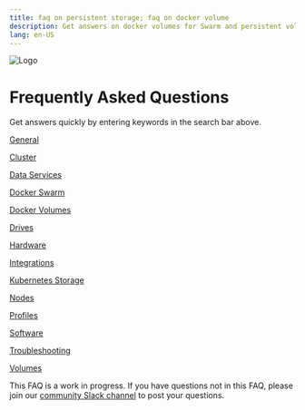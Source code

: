 ```yaml
---
title: faq on persistent storage; faq on docker volume
description: Get answers on docker volumes for Swarm and persistent volumes for Kubernetes
lang: en-US
---
```


![Logo](https://i.imgur.com/FfIj2NA.png)

# Frequently Asked Questions

Get answers quickly by entering keywords in the search bar above.  

[General](/general.md)

[Cluster](/cluster.md)

[Data Services](/data-services.md)

[Docker Swarm](/docker-swarm.md)

[Docker Volumes](/docker-volumes.md)

[Drives](/drives.md)

[Hardware](/hardware.md)

[Integrations](/integrations.md)

[Kubernetes Storage](/kubernetes-storage.md)

[Nodes](/nodes.md)

[Profiles](/profiles.md)

[Software](/software.md)

[Troubleshooting](/troubleshooting.md)

[Volumes](/volumes.md)

This FAQ is a work in progress. If you have questions not in this FAQ, please join our [community Slack channel](http://storidge.com/join-cio-slack/) to post your questions.
